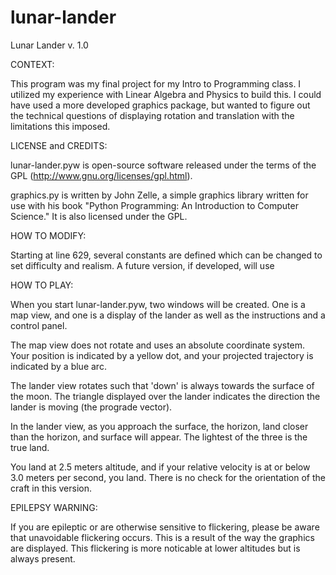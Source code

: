 # lunar-lander
Lunar Lander v. 1.0

CONTEXT:

This program was my final project for my Intro to Programming class. I utilized my experience with Linear Algebra and Physics to build this. I could have used a more developed graphics package, but wanted to figure out the technical questions of displaying rotation and translation with the limitations this imposed.

LICENSE and CREDITS:

lunar-lander.pyw is open-source software released under the terms of the
GPL (http://www.gnu.org/licenses/gpl.html).

graphics.py is written by John Zelle, a simple graphics library written for use with his book "Python Programming: An Introduction to Computer Science." It is also licensed under the GPL.

HOW TO MODIFY:

Starting at line 629, several constants are defined which can be changed to set difficulty and realism. A future version, if developed, will use 

HOW TO PLAY:

When you start lunar-lander.pyw, two windows will be created. One is a map view, and one is a display of the lander as well as the instructions and a control panel.

The map view does not rotate and uses an absolute coordinate system. Your position is indicated by a yellow dot, and your projected trajectory is indicated by a blue arc.

The lander view rotates such that 'down' is always towards the surface of the moon. The triangle displayed over the lander indicates the direction the lander is moving (the prograde vector).

In the lander view, as you approach the surface, the horizon, land closer than the horizon, and surface will appear. The lightest of the three is the true land.

You land at 2.5 meters altitude, and if your relative velocity is at or below 3.0 meters per second, you land. There is no check for the orientation of the craft in this version.

EPILEPSY WARNING:

If you are epileptic or are otherwise sensitive to flickering, please be aware that unavoidable flickering occurs. This is a result of the way the graphics are displayed. This flickering is more noticable at lower altitudes but is always present.
